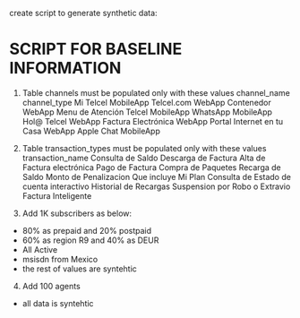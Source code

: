 create  script to generate synthetic data:

# SCRIPT FOR BASELINE INFORMATION

1)  Table channels must be populated only with these  values
channel_name	channel_type
Mi Telcel	MobileApp
Telcel.com	WebApp
Contenedor	WebApp
Menu de Atención Telcel	MobileApp
WhatsApp	MobileApp
Hol@ Telcel	WebApp
Factura Electrónica	WebApp
Portal Internet en tu Casa	WebApp
Apple Chat	MobileApp


2) Table transaction_types must be populated only with these  values
transaction_name
Consulta de Saldo
Descarga de Factura
Alta de Factura electrónica
Pago de Factura
Compra de Paquetes
Recarga de Saldo
Monto de Penalizacion
Que incluye Mi Plan
Consulta de Estado de cuenta interactivo
Historial de Recargas
Suspension por Robo o Extravio
Factura Inteligente

3) Add 1K subscribers as below:
- 80% as prepaid and 20% postpaid
- 60% as region R9 and 40% as DEUR
- All Active
- msisdn from Mexico
- the rest of values are syntehtic

4) Add 100 agents
- all data is  syntehtic

